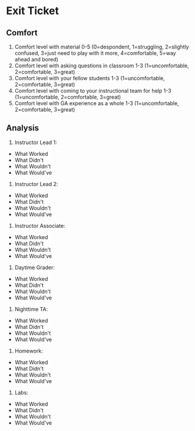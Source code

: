 # Exit Ticket

## Comfort
1. Comfort level with material 0-5 (0=despondent, 1=struggling, 2=slightly confused, 3=just need to play with it more, 4=comfortable, 5=way ahead and bored)
1. Comfort level with asking questions in classroom 1-3 (1=uncomfortable, 2=comfortable, 3=great)
1. Comfort level with your fellow students 1-3 (1=uncomfortable, 2=comfortable, 3=great)
1. Comfort level with coming to your instructional team for help 1-3 (1=uncomfortable, 2=comfortable, 3=great)
1. Comfort level with GA experience as a whole 1-3 (1=uncomfortable, 2=comfortable, 3=great)

## Analysis

1. Instructor Lead 1:
  - What Worked
  - What Didn't
  - What Wouldn't
  - What Would've

1. Instructor Lead 2:
  - What Worked
  - What Didn't
  - What Wouldn't
  - What Would've

1. Instructor Associate:
  - What Worked
  - What Didn't
  - What Wouldn't
  - What Would've

1. Daytime Grader:
  - What Worked
  - What Didn't
  - What Wouldn't
  - What Would've

1. Nighttime TA:
  - What Worked
  - What Didn't
  - What Wouldn't
  - What Would've

1. Homework:
  - What Worked
  - What Didn't
  - What Wouldn't
  - What Would've

1. Labs:
  - What Worked
  - What Didn't
  - What Wouldn't
  - What Would've
